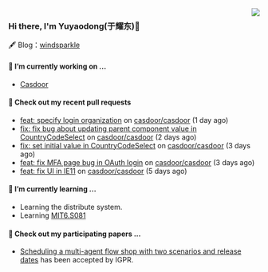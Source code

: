 <img align="right" src="https://github-readme-stats.vercel.app/api?username=leo220yuyaodog&show_icons=true&icon_color=805AD5&text_color=718096&bg_color=ffffff&hide_title=true" />

### Hi there, I'm Yuyaodong(于耀东)👋
🖋 Blog：[windsparkle](https://blog.windsparkle.top)
#### 🔭 I’m currently working on ...
- [Casdoor](https://github.com/casdoor)

#### 🔨 Check out my recent pull requests

- [feat: specify login organization](https://github.com/casdoor/casdoor/pull/1892) on [casdoor/casdoor](https://github.com/casdoor/casdoor) (1 day ago)
- [fix: fix bug about updating parent component value in CountryCodeSelect](https://github.com/casdoor/casdoor/pull/1891) on [casdoor/casdoor](https://github.com/casdoor/casdoor) (2 days ago)
- [fix: set initial value in CountryCodeSelect](https://github.com/casdoor/casdoor/pull/1890) on [casdoor/casdoor](https://github.com/casdoor/casdoor) (3 days ago)
- [feat: fix MFA page bug in OAuth login](https://github.com/casdoor/casdoor/pull/1889) on [casdoor/casdoor](https://github.com/casdoor/casdoor) (3 days ago)
- [feat: fix UI in IE11](https://github.com/casdoor/casdoor/pull/1878) on [casdoor/casdoor](https://github.com/casdoor/casdoor) (5 days ago)

#### 🌱 I’m currently learning ...
- Learning the distribute system.
- Learning [MIT6.S081](https://pdos.csail.mit.edu/6.828/2021/schedule.html)

#### 📜 Check out my participating papers ...
- [Scheduling a multi-agent flow shop with two scenarios and release dates](https://www.tandfonline.com/doi/full/10.1080/00207543.2023.2188646) has been accepted by IGPR.

